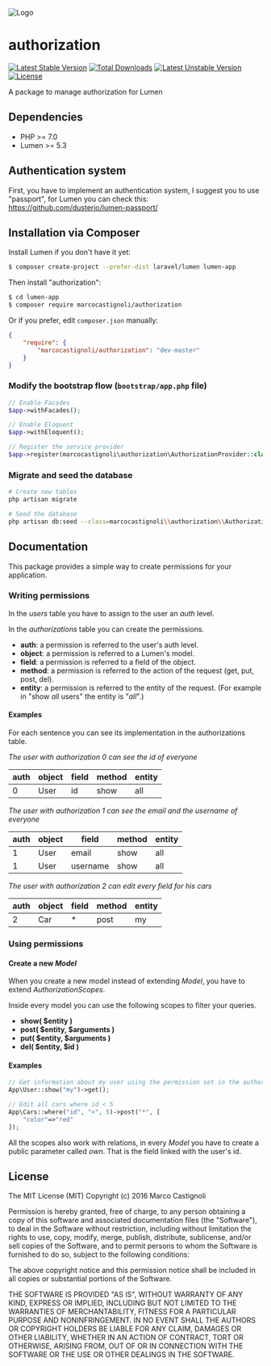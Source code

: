 ![Logo](https://pichoster.net/images/2017/03/27/6070dfe38b6b04afa0504b832eef6c96.th.png)

# authorization
[![Latest Stable Version](https://poser.pugx.org/marcocastignoli/authorization/version)](https://packagist.org/packages/marcocastignoli/authorization)
[![Total Downloads](https://poser.pugx.org/marcocastignoli/authorization/downloads)](https://packagist.org/packages/marcocastignoli/authorization)
[![Latest Unstable Version](https://poser.pugx.org/marcocastignoli/authorization/v/unstable)](//packagist.org/packages/marcocastignoli/authorization)
[![License](https://poser.pugx.org/marcocastignoli/authorization/license)](https://packagist.org/packages/marcocastignoli/authorization)

A package to manage authorization for Lumen

## Dependencies

* PHP >= 7.0
* Lumen >= 5.3

## Authentication system
First, you have to implement an authentication system, I suggest you to use "passport", for Lumen you can check this: https://github.com/dusterio/lumen-passport/

## Installation via Composer

Install Lumen if you don't have it yet:
```bash
$ composer create-project --prefer-dist laravel/lumen lumen-app
```

Then install "authorization":

```bash
$ cd lumen-app
$ composer require marcocastignoli/authorization
```

Or if you prefer, edit `composer.json` manually:

```json
{
    "require": {
        "marcocastignoli/authorization": "dev-master"
    }
}
```

### Modify the bootstrap flow (```bootstrap/app.php``` file)

```php
// Enable Facades
$app->withFacades();

// Enable Eloquent
$app->withEloquent();

// Register the service provider
$app->register(marcocastignoli\authorization\AuthorizationProvider::class);
```

### Migrate and seed the database

```bash
# Create new tables
php artisan migrate

# Seed the database
php artisan db:seed --class=marcocastignoli\\authorization\\AuthorizationSeeder
```

## Documentation
This package provides a simple way to create permissions for your application.

### Writing permissions

In the _users_ table you have to assign to the user an _auth_ level.

In the _authorizations_ table you can create the permissions.
- **auth**: a permission is referred to the user's auth level.
- **object**: a permission is referred to a Lumen's model.
- **field**: a permission is referred to a field of the object.
- **method**: a permission is referred to the action of the request (get, put, post, del).
- **entity**: a permission is referred to the entity of the request. (For example in "show _all_ users" the entity is "_all_".)


#### Examples
For each sentence you can see its implementation in the authorizations table.

_The user with authorization 0 can see the id of everyone_

| auth | object | field                    | method  | entity |
|------|--------|--------------------------|---------|--------|
| 0    | User   | id	                   | show    | all    |

_The user with authorization 1 can see the email and the username of everyone_

| auth | object | field                    | method  | entity |
|------|--------|--------------------------|---------|--------|
| 1    | User   | email          		   | show    | all    |
| 1    | User   | username         		   | show    | all    |

_The user with authorization 2 can edit every field for his cars_

| auth | object | field                    | method  | entity |
|------|--------|--------------------------|---------|--------|
| 2    | Car    | *                        | post    | my     |

### Using permissions

#### Create a new _Model_
When you create a new model instead of extending _Model_, you have to extend _AuthorizationScopes_.

Inside every model you can use the following scopes to filter your queries.
- **show( $entity )**
- **post( $entity, $arguments )**
- **put( $entity, $arguments )**
- **del( $entity, $id )**

#### Examples
```PHP
// Get information about my user using the permission set in the authorizations table
App\User::show("my")->get();

// Edit all cars where id < 5
App\Cars::where("id", "<", 5)->post("*", [
    "color"=>"red"
]);
```
All the scopes also work with relations, in every _Model_ you have to create a public parameter called _own_. That is the field linked with the user's id.

## License

The MIT License (MIT)
Copyright (c) 2016 Marco Castignoli

Permission is hereby granted, free of charge, to any person obtaining a copy of this software and associated documentation files (the "Software"), to deal in the Software without restriction, including without limitation the rights to use, copy, modify, merge, publish, distribute, sublicense, and/or sell copies of the Software, and to permit persons to whom the Software is furnished to do so, subject to the following conditions:

The above copyright notice and this permission notice shall be included in all copies or substantial portions of the Software.

THE SOFTWARE IS PROVIDED "AS IS", WITHOUT WARRANTY OF ANY KIND, EXPRESS OR IMPLIED, INCLUDING BUT NOT LIMITED TO THE WARRANTIES OF MERCHANTABILITY, FITNESS FOR A PARTICULAR PURPOSE AND NONINFRINGEMENT. IN NO EVENT SHALL THE AUTHORS OR COPYRIGHT HOLDERS BE LIABLE FOR ANY CLAIM, DAMAGES OR OTHER LIABILITY, WHETHER IN AN ACTION OF CONTRACT, TORT OR OTHERWISE, ARISING FROM, OUT OF OR IN CONNECTION WITH THE SOFTWARE OR THE USE OR OTHER DEALINGS IN THE SOFTWARE.
